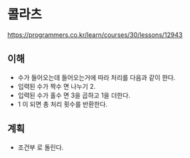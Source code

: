 # 콜라츠  
<https://programmers.co.kr/learn/courses/30/lessons/12943>

## 이해  
- 수가 들어오는데 들어오는거에 따라 처리를 다음과 같이 한다.
- 입력된 수가 짝수 면 나누기 2.
- 입력된 수가 홀수 면 3을 곱하고 1을 더한다.
- 1 이 되면 총 처리 횟수를 반환한다.

## 계획

- 조건부 로 돌린다. 